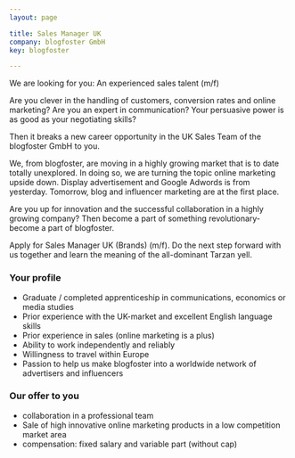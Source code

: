 ```yaml
---
layout: page

title: Sales Manager UK
company: blogfoster GmbH
key: blogfoster

---
```


We are looking for you: An experienced sales talent (m/f)

Are you clever in the handling of customers, conversion rates and online marketing? Are you an expert in communication? Your persuasive power is as good as your negotiating skills?

Then it breaks a new career opportunity in the UK Sales Team of the blogfoster GmbH to you.

We, from blogfoster, are moving in a highly growing market that is to date totally unexplored. In doing so, we are turning the topic online marketing upside down. Display advertisement and Google Adwords is from yesterday. Tomorrow, blog and influencer marketing are at the first place.

Are you up for innovation and the successful collaboration in a highly growing company? Then become a part of something revolutionary- become a part of blogfoster.

Apply for Sales Manager UK (Brands) (m/f). Do the next step forward with us together and learn the meaning of the all-dominant Tarzan yell.


### Your profile

- Graduate / completed apprenticeship in communications, economics or media studies
- Prior experience with the UK-market and excellent English language skills
- Prior experience in sales (online marketing is a plus)
- Ability to work independently and reliably
- Willingness to travel within Europe
- Passion to help us make blogfoster into a worldwide network of advertisers and influencers


### Our offer to you

* collaboration in a professional team
* Sale of high innovative online marketing products in a low competition market area
* compensation: fixed salary and variable part (without cap)

